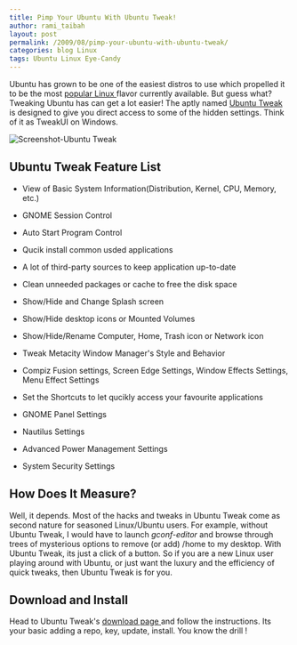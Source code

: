 ```yaml
---
title: Pimp Your Ubuntu With Ubuntu Tweak!
author: rami_taibah
layout: post
permalink: /2009/08/pimp-your-ubuntu-with-ubuntu-tweak/
categories: blog Linux 
tags: Ubuntu Linux Eye-Candy 
---
```

Ubuntu has grown to be one of the easiest distros to use which propelled it to be the most [popular Linux ](http://distrowatch.com/)flavor currently available. But guess what? Tweaking Ubuntu has can get a lot easier! The aptly named [Ubuntu Tweak ](http://ubuntu-tweak.com/) is designed to give you direct access to some of the hidden settings. Think of it as TweakUI on Windows.

![Screenshot-Ubuntu Tweak](../../../images/blog/Screenshot-Ubuntu-Tweak.png)

## Ubuntu Tweak Feature List

* View of Basic System Information(Distribution, Kernel, CPU, Memory, etc.)

* GNOME Session Control

*  Auto Start Program Control

* Qucik install common usded applications

* A lot of third-party sources to keep application up-to-date

* Clean unneeded packages or cache to free the disk space

* Show/Hide and Change Splash screen

* Show/Hide desktop icons or Mounted Volumes

* Show/Hide/Rename Computer, Home, Trash icon or Network icon

* Tweak Metacity Window Manager's Style and Behavior

* Compiz Fusion settings, Screen Edge Settings, Window Effects Settings, Menu Effect Settings

* Set the Shortcuts to let qucikly access your favourite applications

* GNOME Panel Settings

* Nautilus Settings

* Advanced Power Management Settings

* System Security Settings

## How Does It Measure?

Well, it depends. Most of the hacks and tweaks in Ubuntu Tweak come as second nature for seasoned Linux/Ubuntu users. For example, without Ubuntu Tweak, I would have to launch *gconf-editor* and browse through trees of mysterious options to remove (or add) /home to my desktop. With Ubuntu Tweak, its just a click of a button. So if you are a new Linux user playing around with Ubuntu, or just want the luxury and the efficiency of quick tweaks, then Ubuntu Tweak is for you.

## Download and Install

Head to Ubuntu Tweak's [download page ](http://ubuntu-tweak.com/downloads) and follow the instructions. Its your basic adding a repo, key, update, install. You know the drill !
